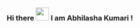 ### Hi there <img src ="https://raw.githubusercontent.com/MartinHeinz/MartinHeinz/master/wave.gif" width ="30px"> I am Abhilasha Kumari ! 

<!--
https://img.shields.io/badge/Key%20Skills-Exploratory%20Data%20Analysis-green
**abhilasha295/abhilasha295** is a ✨ _special_ ✨ repository because its `README.md` (this file) appears on your GitHub profile.

Here are some ideas to get you started:

- 🔭 I’m currently working on ...
- 🌱 I’m currently learning ...
- 👯 I’m looking to collaborate on ...
- 🤔 I’m looking for help with ...
- 💬 Ask me about ...
- 📫 How to reach me: ...
- 😄 Pronouns: ...
- ⚡ Fun fact: ...
-->
